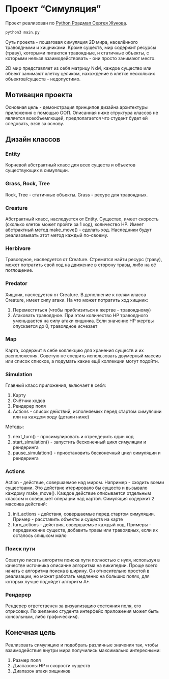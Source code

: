 # Проект “Симуляция” 

Проект реализован по [Python Роадмап Сергея Жукова](https://zhukovsd.github.io/python-backend-learning-course/projects/simulation/).

```bash
python3 main.py
```

Суть проекта - пошаговая симуляция 2D мира, населённого травоядными и хищниками. Кроме существ, мир содержит ресурсы (траву), которыми питаются травоядные, и статичные объекты, с которыми нельзя взаимодействовать - они просто занимают место.

2D мир представляет из себя матрицу NxM, каждое существо или объект занимают клетку целиком, нахождение в клетке нескольких объектов/существ - недопустимо.

## Мотивация проекта

Основная цель - демонстрация принципов дизайна архитектуры приложения с помощью ООП. Описанная ниже структура классов не является всеобъемлющей, предполагается что студент будет ей следовать, взяв за основу.

## Дизайн классов
### Entity

Корневой абстрактный класс для всех существ и объектов существующих в симуляции.

### Grass, Rock, Tree

Rock, Tree - статичные объекты. Grass - ресурс для травоядных.

### Creature

Абстрактный класс, наследуется от Entity. Существо, имеет скорость (сколько клеток может пройти за 1 ход), количество HP. Имеет абстрактный метод make_move() - сделать ход. Наследники будут реализовывать этот метод каждый по-своему.

### Herbivore

Травоядное, наследуется от Creature. Стремятся найти ресурс (траву), может потратить свой ход на движение в сторону травы, либо на её поглощение.

### Predator

Хищник, наследуется от Creature. В дополнение к полям класса Creature, имеет силу атаки. На что может потратить ход хищник:

1. Переместиться (чтобы приблизиться к жертве - травоядному)
1. Атаковать травоядное. При этом количество HP травоядного уменьшается на силу атаки хищника. Если значение HP жертвы опускается до 0, травоядное исчезает

### Map

Карта, содержит в себе коллекцию для хранения существ и их расположения. Советую не спешить использовать двумерный массив или список списков, а подумать какие ещё коллекции могут подойти.

### Simulation

Главный класс приложения, включает в себя:

1. Карту
1. Счётчик ходов
1. Рендерер поля
1. Actions - список действий, исполняемых перед стартом симуляции или на каждом ходу (детали ниже)

Методы:

1. next_turn() - просимулировать и отрендерить один ход
1. start_simulation() - запустить бесконечный цикл симуляции и рендеринга
1. pause_simulation() - приостановить бесконечный цикл симуляции и рендеринга

### Actions

Action - действие, совершаемое над миром. Например - сходить всеми существами. Это действие итерировало бы существ и вызывало каждому make_move(). Каждое действие описывается отдельным классом и совершает операции над картой. Симуляция содержит 2 массива действий:

1. init_actions - действия, совершаемые перед стартом симуляции. Пример - расставить объекты и существ на карте
1. turn_actions - действия, совершаемые каждый ход. Примеры - передвижение существ, добавить травы или травоядных, если их осталось слишком мало

### Поиск пути

Советую писать алгоритм поиска пути полностью с нуля, используя в качестве источника описание алгоритма на википедии. Проще всего начать с алгоритма поиска в ширину. Он относительно простой в реализации, но может работать медленно на больших полях, для которых лучше подойдет алгоритм A*.

### Рендерер

Рендерер ответственен за визуализацию состояния поля, его отрисовку. По желанию студента интерфейс приложения может быть консольным, либо графическим).

## Конечная цель

Реализовать симуляцию и подобрать различные значения так, чтобы взаимодействия внутри мира получились максимально интересными:

1. Размер поля
1. Диапазоны HP и скорости существ
1. Диапазон атаки хищников

